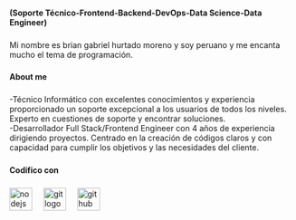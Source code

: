 <h4 align="left">(Soporte Técnico-Frontend-Backend-DevOps-Data Science-Data Engineer)</h4>

###

<p align="left">Mi nombre es brian gabriel hurtado moreno y soy peruano y me encanta mucho el tema de programación.</p>

###

<h4 align="left">About me</h4>

###

<p align="left">-Técnico Informático con excelentes conocimientos y experiencia proporcionado un soporte excepcional a los usuarios de todos los niveles. Experto en cuestiones de soporte y encontrar soluciones. <br>-Desarrollador Full Stack/Frontend Engineer con 4 años de experiencia dirigiendo proyectos. Centrado en la creación de códigos claros y con capacidad para cumplir los objetivos y las necesidades del cliente.</p>

###

<h4 align="left">Codifico con</h4>

###

<div align="left">
  <img src="https://skillicons.dev/icons?i=nodejs" height="40" alt="nodejs logo"  />
  <img width="12" />
  <img src="https://skillicons.dev/icons?i=git" height="40" alt="git logo"  />
  <img width="12" />
  <img src="https://skillicons.dev/icons?i=github" height="40" alt="github logo"  />
</div>

###
